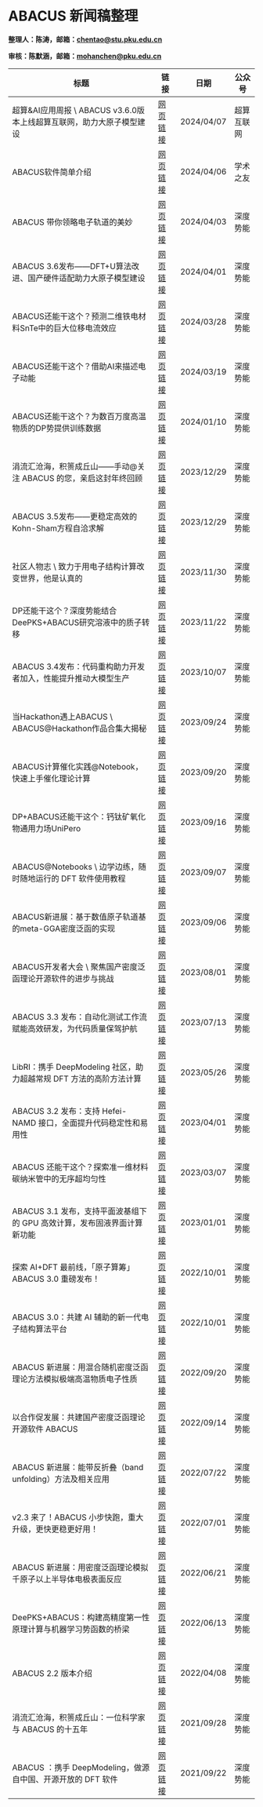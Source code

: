 # ABACUS 新闻稿整理

<strong>整理人：陈涛，邮箱：chentao@stu.pku.edu.cn</strong>

<strong>审核：陈默涵，邮箱：mohanchen@pku.edu.cn</strong>

| 标题 | 链接 | 日期 | 公众号 |
| ------------------------------------------------------------------------ | ------------------------------------------------------------- | ---------- | ---------- |
| 超算&AI应用周报 \ ABACUS v3.6.0版本上线超算互联网，助力大原子模型建设    | [网页链接](https://mp.weixin.qq.com/s/2gAzbi0WIIdF5V6rEdYqaQ) | 2024/04/07 | 超算互联网 |
| ABACUS软件简单介绍                                                       | [网页链接](https://mp.weixin.qq.com/s/ILiUAwtXN6DmXQUfs8u_KA) | 2024/04/06 |  学术之友  |
| ABACUS 带你领略电子轨道的美妙                                            | [网页链接](https://mp.weixin.qq.com/s/dgkWlm7Eq7IVZG77YdQLsg) | 2024/04/03 |  深度势能  |
| ABACUS 3.6发布——DFT+U算法改进、国产硬件适配助力大原子模型建设            | [网页链接](https://mp.weixin.qq.com/s/E6-b7zAS6Eh4vu0SaqGGpg) | 2024/04/01 |  深度势能  |
| ABACUS还能干这个？预测二维铁电材料SnTe中的巨大位移电流效应               | [网页链接](https://mp.weixin.qq.com/s/Ks2T59ddhULCypiaDv9eJg) | 2024/03/28 |  深度势能  |
| ABACUS还能干这个？借助AI来描述电子动能                                   | [网页链接](https://mp.weixin.qq.com/s/fm5hS9f4yF_KZB9UBqGkvg) | 2024/03/19 |  深度势能  |
| ABACUS还能干这个？为数百万度高温物质的DP势提供训练数据                   | [网页链接](https://mp.weixin.qq.com/s/8M8RyKGuMkRIeCMnjwup3A) | 2024/01/10 |  深度势能  |
| 涓流汇沧海，积篑成丘山——手动@关注 ABACUS 的您，亲启这封年终回顾          | [网页链接](https://mp.weixin.qq.com/s/DZ6ri00-1bCM9MAewcIkkA) | 2023/12/29 |  深度势能  |
| ABACUS 3.5发布——更稳定高效的Kohn-Sham方程自洽求解                        | [网页链接](https://mp.weixin.qq.com/s/qrCMik68qZMwg78ZdnNIBA) | 2023/12/29 |  深度势能  |
| 社区人物志 \ 致力于用电子结构计算改变世界，他是认真的                    | [网页链接](https://mp.weixin.qq.com/s/4QQ6pBUaXNJgDdKP8tysXg) | 2023/11/30 |  深度势能  |
| DP还能干这个？深度势能结合DeePKS+ABACUS研究溶液中的质子转移              | [网页链接](https://mp.weixin.qq.com/s/qIgB2yBWz_ABVNwwTsz4SQ) | 2023/11/22 |  深度势能  |
| ABACUS 3.4发布：代码重构助力开发者加入，性能提升推动大模型生产           | [网页链接](https://mp.weixin.qq.com/s/_JFryTw58DMdqINdfAFoZw) | 2023/10/07 |  深度势能  |
| 当Hackathon遇上ABACUS \ ABACUS@Hackathon作品合集大揭秘                   | [网页链接](https://mp.weixin.qq.com/s/3NfQWkQ3PIjT9H4tZKU1-w) | 2023/09/24 |  深度势能  |
| ABACUS计算催化实践@Notebook，快速上手催化理论计算                        | [网页链接](https://mp.weixin.qq.com/s/4SSY1UMYn1uBVlWtjxU1ig) | 2023/09/20 |  深度势能  |
| DP+ABACUS还能干这个：钙钛矿氧化物通用力场UniPero                         | [网页链接](https://mp.weixin.qq.com/s/ua0e4zO2t3kjTjVbNPee2Q) | 2023/09/16 |  深度势能  |
| ABACUS@Notebooks \ 边学边练，随时随地运行的 DFT 软件使用教程             | [网页链接](https://mp.weixin.qq.com/s/nk69-5EHg3Wc_-Pc-foSog) | 2023/09/07 |  深度势能  |
| ABACUS新进展：基于数值原子轨道基的meta-GGA密度泛函的实现                 | [网页链接](https://mp.weixin.qq.com/s/HnUmeDosiT74u055DNFfZw) | 2023/09/06 |  深度势能  |
| ABACUS开发者大会 \ 聚焦国产密度泛函理论开源软件的进步与挑战              | [网页链接](https://mp.weixin.qq.com/s/EX5WcKtVucRbY8DIvj3PyQ) | 2023/08/01 |  深度势能  |
| ABACUS 3.3 发布：自动化测试工作流赋能高效研发，为代码质量保驾护航        | [网页链接](https://mp.weixin.qq.com/s/IelmHC-Ck4-Stsagu_7HUA) | 2023/07/13 |  深度势能  |
| LibRI：携手 DeepModeling 社区，助力超越常规 DFT 方法的高阶方法计算       | [网页链接](https://mp.weixin.qq.com/s/xblxgWlGMdy7OcI1qMZ4Uw) | 2023/05/26 |  深度势能  |
| ABACUS 3.2 发布：支持 Hefei-NAMD 接口，全面提升代码稳定性和易用性        | [网页链接](https://mp.weixin.qq.com/s/lB9Q3JiSuMmipkhd2-_ylA) | 2023/04/01 |  深度势能  |
| ABACUS 还能干这个？探索准一维材料碳纳米管中的无序超均匀性                | [网页链接](https://mp.weixin.qq.com/s/VTf67VFAW0pVBMMnAKjBUg) | 2023/03/07 |  深度势能  |
| ABACUS 3.1 发布，支持平面波基组下的 GPU 高效计算，发布固液界面计算新功能 | [网页链接](https://mp.weixin.qq.com/s/D8gcQb0bikMdgizLsbvCfQ) | 2023/01/01 |  深度势能  |
| 探索 AI+DFT 最前线，「原子算筹」ABACUS 3.0 重磅发布！                    | [网页链接](https://mp.weixin.qq.com/s/2YGVyNXMGL6S_MAyNhMADw) | 2022/10/01 |  深度势能  |
| ABACUS 3.0：共建 AI 辅助的新一代电子结构算法平台                         | [网页链接](https://mp.weixin.qq.com/s/qWQGGkwHMMDeTFP1kLAiCA) | 2022/10/01 |  深度势能  |
| ABACUS 新进展：用混合随机密度泛函理论方法模拟极端高温物质电子性质        | [网页链接](https://mp.weixin.qq.com/s/oOF-Zel5ufqUx8ahZ0mpcw) | 2022/09/20 |  深度势能  |
| 以合作促发展：共建国产密度泛函理论开源软件 ABACUS                        | [网页链接](https://mp.weixin.qq.com/s/TyQe1JwnswHMvPIdG5bDmw) | 2022/09/14 |  深度势能  |
| ABACUS 新进展：能带反折叠（band unfolding）方法及相关应用                | [网页链接](https://mp.weixin.qq.com/s/cPf6nxXihtprnISUXBmbYw) | 2022/07/22 |  深度势能  |
| v2.3 来了！ABACUS 小步快跑，重大升级，更快更稳更好用！                   | [网页链接](https://mp.weixin.qq.com/s/WR6nszXCe_mooz8nZxfg5A) | 2022/07/01 |  深度势能  |
| ABACUS 新进展：用密度泛函理论模拟千原子以上半导体电极表面反应            | [网页链接](https://mp.weixin.qq.com/s/M0R3WdrpcPtVV68rlsNZuQ) | 2022/06/21 |  深度势能  |
| DeePKS+ABACUS：构建高精度第一性原理计算与机器学习势函数的桥梁            | [网页链接](https://mp.weixin.qq.com/s/DXrE5zNHtjQw813Ho0OBIQ) | 2022/06/13 |  深度势能  |
| ABACUS 2.2 版本介绍                                                      | [网页链接](https://mp.weixin.qq.com/s/idmkOuyAyeoLvof8ABbHwg) | 2022/04/08 |  深度势能  |
| 涓流汇沧海，积篑成丘山：一位科学家与 ABACUS 的十五年                     | [网页链接](https://mp.weixin.qq.com/s/Alqgy3mkzlRTzQUjbRsZug) | 2021/09/28 |  深度势能  |
| ABACUS ：携手 DeepModeling，做源自中国、开源开放的 DFT 软件              | [网页链接](https://mp.weixin.qq.com/s/Fx5jx99g9PVjgnLAsOyQ9Q) | 2021/09/22 |  深度势能  |
 
